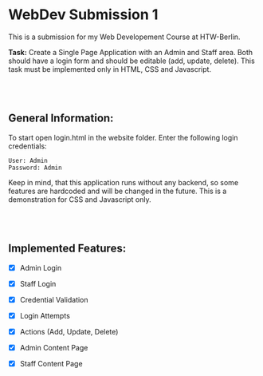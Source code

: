 # WebDev Submission 1

This is a submission for my Web Developement Course at HTW-Berlin.

<strong>Task:</strong> Create a Single Page Application with an Admin and Staff area. Both should have a login form and should be editable (add, update, delete). This task must be implemented only in HTML, CSS and Javascript.

<br/>
<br/>

## General Information:
To start open login.html in the website folder. Enter the following login credentials:
```
User: Admin
Password: Admin
```
Keep in mind, that this application runs without any backend, so some features are hardcoded and will be changed in the future. This is a demonstration for CSS and Javascript only.

<br/>
<br/>

## Implemented Features:
- [x] Admin Login
- [x] Staff Login
- [x] Credential Validation
- [x] Login Attempts
- [x] Actions (Add, Update, Delete)
- [x] Admin Content Page
- [x] Staff Content Page


